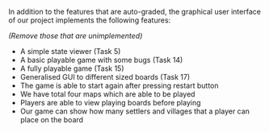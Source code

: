 In addition to the features that are auto-graded, the graphical user interface
of our project implements the following features:

*(Remove those that are unimplemented)*

 - A simple state viewer (Task 5)
 - A basic playable game with some bugs (Task 14)
 - A fully playable game (Task 15)
 - Generalised GUI to different sized boards (Task 17)
 - The game is able to start again after pressing restart button
 - We have total four maps which are able to be played
 - Players are able to view playing boards before playing
 - Our game can show how many settlers and villages that a player can place on the board

